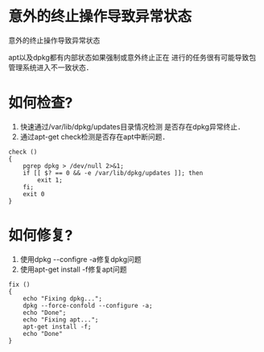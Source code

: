 # 意外的终止操作导致异常状态

意外的终止操作导致异常状态

apt以及dpkg都有内部状态如果强制或意外终止正在
进行的任务很有可能导致包管理系统进入不一致状态．

# 如何检查?

1. 快速通过/var/lib/dpkg/updates目录情况检测
   是否存在dpkg异常终止．
2. 通过apt-get check检测是否存在apt中断问题．

```
check () 
{ 
    pgrep dpkg > /dev/null 2>&1;
    if [[ $? == 0 && -e /var/lib/dpkg/updates ]]; then
        exit 1;
    fi;
    exit 0
}
```

# 如何修复?

1. 使用dpkg --configre -a修复dpkg问题
2. 使用apt-get install -f修复apt问题

```
fix () 
{ 
    echo "Fixing dpkg...";
    dpkg --force-confold --configure -a;
    echo "Done";
    echo "Fixing apt...";
    apt-get install -f;
    echo "Done"
}
```
